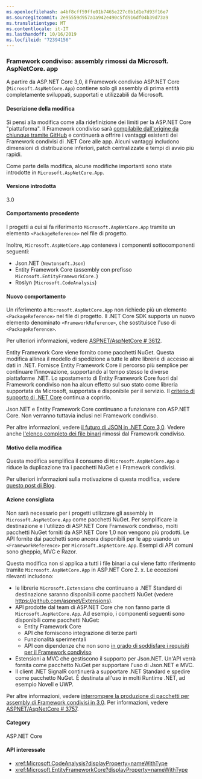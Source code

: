 ```yaml
---
ms.openlocfilehash: a4bf8cff59ffe01b7465e227c0b1d1e7d93f16e7
ms.sourcegitcommit: 2e95559d957a1a942e490c5fd916df04b39d73a9
ms.translationtype: MT
ms.contentlocale: it-IT
ms.lasthandoff: 10/16/2019
ms.locfileid: "72394156"
---
```

### <a name="shared-framework-assemblies-removed-from-microsoftaspnetcoreapp"></a>Framework condiviso: assembly rimossi da Microsoft. AspNetCore. app

A partire da ASP.NET Core 3,0, il Framework condiviso ASP.NET Core (`Microsoft.AspNetCore.App`) contiene solo gli assembly di prima entità completamente sviluppati, supportati e utilizzabili da Microsoft. 

#### <a name="change-description"></a>Descrizione della modifica

Si pensi alla modifica come alla ridefinizione dei limiti per la ASP.NET Core "piattaforma". Il Framework condiviso sarà [compilabile dall'origine da chiunque tramite GitHub](https://github.com/dotnet/source-build) e continuerà a offrire i vantaggi esistenti dei Framework condivisi di .NET Core alle app. Alcuni vantaggi includono dimensioni di distribuzione inferiori, patch centralizzate e tempi di avvio più rapidi.

Come parte della modifica, alcune modifiche importanti sono state introdotte in `Microsoft.AspNetCore.App`.

#### <a name="version-introduced"></a>Versione introdotta

3.0

#### <a name="old-behavior"></a>Comportamento precedente

I progetti a cui si fa riferimento `Microsoft.AspNetCore.App` tramite un elemento `<PackageReference>` nel file di progetto.

Inoltre, `Microsoft.AspNetCore.App` conteneva i componenti sottocomponenti seguenti:

- Json.NET (`Newtonsoft.Json`)
- Entity Framework Core (assembly con prefisso `Microsoft.EntityFrameworkCore.`)
- Roslyn (`Microsoft.CodeAnalysis`)

#### <a name="new-behavior"></a>Nuovo comportamento

Un riferimento a `Microsoft.AspNetCore.App` non richiede più un elemento `<PackageReference>` nel file di progetto. Il .NET Core SDK supporta un nuovo elemento denominato `<FrameworkReference>`, che sostituisce l'uso di `<PackageReference>`.

Per ulteriori informazioni, vedere [ASPNET/AspNetCore # 3612](https://github.com/aspnet/AspNetCore/issues/3612).

Entity Framework Core viene fornito come pacchetti NuGet. Questa modifica allinea il modello di spedizione a tutte le altre librerie di accesso ai dati in .NET. Fornisce Entity Framework Core il percorso più semplice per continuare l'innovazione, supportando al tempo stesso le diverse piattaforme .NET. Lo spostamento di Entity Framework Core fuori dal Framework condiviso non ha alcun effetto sul suo stato come libreria supportata da Microsoft, supportata e disponibile per il servizio. Il [criterio di supporto di .NET Core](https://www.microsoft.com/net/platform/support-policy) continua a coprirlo.

Json.NET e Entity Framework Core continuano a funzionare con ASP.NET Core. Non verranno tuttavia inclusi nel Framework condiviso.

Per altre informazioni, vedere [il futuro di JSON in .NET Core 3,0](https://github.com/dotnet/announcements/issues/90). Vedere anche [l'elenco completo dei file binari](https://github.com/aspnet/AspNetCore/issues/3755) rimossi dal Framework condiviso.

#### <a name="reason-for-change"></a>Motivo della modifica

Questa modifica semplifica il consumo di `Microsoft.AspNetCore.App` e riduce la duplicazione tra i pacchetti NuGet e i Framework condivisi.

Per ulteriori informazioni sulla motivazione di questa modifica, vedere [questo post di Blog](https://blogs.msdn.microsoft.com/webdev/2018/10/29/a-first-look-at-changes-coming-in-asp-net-core-3-0).

#### <a name="recommended-action"></a>Azione consigliata

Non sarà necessario per i progetti utilizzare gli assembly in `Microsoft.AspNetCore.App` come pacchetti NuGet. Per semplificare la destinazione e l'utilizzo di ASP.NET Core Framework condiviso, molti pacchetti NuGet forniti da ASP.NET Core 1,0 non vengono più prodotti. Le API fornite dai pacchetti sono ancora disponibili per le app usando un `<FrameworkReference>` per `Microsoft.AspNetCore.App`. Esempi di API comuni sono gheppio, MVC e Razor.

Questa modifica non si applica a tutti i file binari a cui viene fatto riferimento tramite `Microsoft.AspNetCore.App` in ASP.NET Core 2. x. Le eccezioni rilevanti includono:

- le librerie `Microsoft.Extensions` che continuano a .NET Standard di destinazione saranno disponibili come pacchetti NuGet (vedere https://github.com/aspnet/Extensions).
- API prodotte dal team di ASP.NET Core che non fanno parte di `Microsoft.AspNetCore.App`. Ad esempio, i componenti seguenti sono disponibili come pacchetti NuGet:
  - Entity Framework Core
  - API che forniscono integrazione di terze parti
  - Funzionalità sperimentali
  - API con dipendenze che non sono [in grado di soddisfare i requisiti per il Framework condiviso](https://github.com/aspnet/AspNetCore/blob/4e44e5bcbedd961cc0d4f6b846699c7c494f5597/docs/SharedFramework.md)
- Estensioni a MVC che gestiscono il supporto per Json.NET. Un'API verrà fornita come pacchetto NuGet per supportare l'uso di Json.NET e MVC.
- Il client .NET SignalR continuerà a supportare .NET Standard e spedire come pacchetto NuGet. È destinata all'uso in molti Runtime .NET, ad esempio Novell e UWP.

Per altre informazioni, vedere [interrompere la produzione di pacchetti per assembly di Framework condivisi in 3,0](https://github.com/aspnet/AspNetCore/issues/3756). Per informazioni, vedere [ASPNET/AspNetCore # 3757](https://github.com/aspnet/AspNetCore/issues/3757).

#### <a name="category"></a>Category

ASP.NET Core

#### <a name="affected-apis"></a>API interessate

- <xref:Microsoft.CodeAnalysis?displayProperty=nameWithType>
- <xref:Microsoft.EntityFrameworkCore?displayProperty=nameWithType>

<!--

#### Affected APIs

- `N:Microsoft.CodeAnalysis`
- `N:Microsoft.EntityFrameworkCore`

-->
